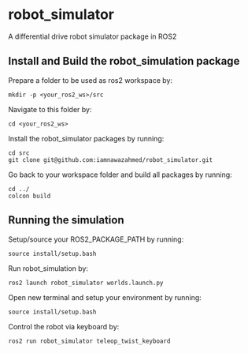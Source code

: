 # robot_simulator
A differential drive robot simulator package in ROS2

## Install and Build the robot_simulation package

Prepare a folder to be used as ros2 workspace by:
```console
mkdir -p <your_ros2_ws>/src
```
Navigate to this folder by:
```console
cd <your_ros2_ws>
```
Install the robot_simulator packages by running:
```console
cd src
git clone git@github.com:iamnawazahmed/robot_simulator.git
```
Go back to your workspace folder and build all packages by running:
```console
cd ../
colcon build
```

## Running the simulation

Setup/source your ROS2_PACKAGE_PATH by running:
```console
source install/setup.bash
```
Run robot_simulation by:
 ```console
ros2 launch robot_simulator worlds.launch.py
```
Open new terminal and setup your environment by running:
 ```console
source install/setup.bash
```
Control the robot via keyboard by:
 ```console
ros2 run robot_simulator teleop_twist_keyboard
```
